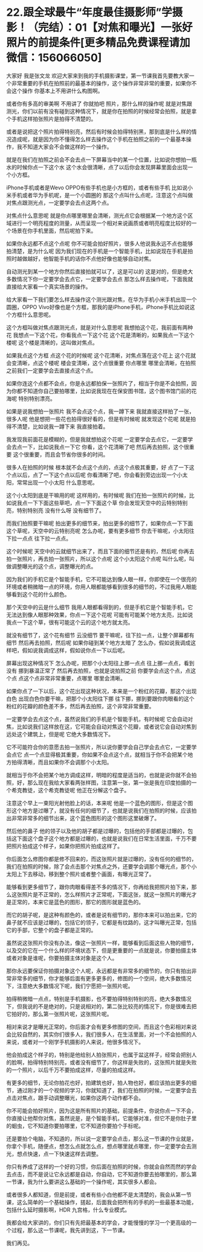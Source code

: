 # 22.跟全球最牛“年度最佳摄影师”学摄影！（完结）：01【对焦和曝光】一张好照片的前提条件[更多精品免费课程请加微信：156066050]

大家好 我是张文龙 欢迎大家来到我的手机摄影课堂，第一节课我首先要教大家一个非常重要的手机在拍照前的最基本的操作，这个操作非常非常的重要，如果你不会这个操作 你基本上不用讲什么构图啊。

或者你有多高的审美啊 不用讲了 你就拍吧 照片，那什么样的操作呢 就是对焦跟测光，你们以前有没有碰到这种情况下，就是你在拍照的时候经常会拍照，就是拿个手机这样拍张照片是拍得不清楚的。

或者是说把这个照片拍得特别亮，然后有时候会拍得特别黑，那到底是什么样的情况造成呢，就是因为你不懂得怎么样去操作这个手机在拍照之前的一个最基本操作，我不知道大家会不会做这样的一个操作。

就是在我们在拍照之前会不会去点一下屏幕当中的某一个位置，比如说你想拍一瓶水的时候你点一下这个水 这个水会很清晰，点了以后你会发现屏幕里面会出现一个小方框。

iPhone手机或者是Wevo OPPO有些手机也是小方框的，或者有些手机 比如说小米手机或者华为手机呢，是一个小圆圈的 那这个点叫什么点呢，注意这个点叫做对焦点跟测光点，一定要学会去点这两个点。

对焦点什么意思呢 就是你点哪里哪里会清晰，测光点它会根据某一个地方这个区域进行一个明亮程度的测量，从而呈现一个相对来说画质或者明亮程度比较好的一个场景在你手机里面，然后呢拍下来。

如果你永远都不点这个点呢 你不可能会拍好照片，很多人他说我永远不点也能够拍清楚，是为什么呢 因为我们现在的手机是一个智能手机，比如说现在手机是拍照时越做越好，他智能手机的话你不点他好像也能够自动对焦。

自动测光到某一个地方你然后直接拍就可以了，这是可以的 这是对的，但是绝大多数情况下你一定要学会去点它，一定要学会去点 那怎么样去操作呢，下面我就直接给大家看一个真实场景的操作。

给大家看一下我们要怎么样去操作这个测光跟对焦，在华为手机小米手机出现一个圆圈，OPPO Vivo好像也是个方框，那我的是iPhone手机，iPhone手机比如说这个方框什么意思呢。

这个方框叫做对焦点跟测光点，就是对什么意思呢 我想拍这个花，我前面有两种花 我想点一下这个花，你看我点一下这个花 这个花是清晰的，如果我点一下这个楼呢 这个楼是清晰的，这叫做对焦点。

如果我点这个方框 点这个花的时候呢 这个花清晰，对焦点落在这个花上 这个花就会变清晰，点这个楼呢 楼会变清晰，这个点很重要 你点哪里 哪里会清晰，在拍照之前我们一定要学会去直接点这个点。

如果你连这个点都不会点，你是永远都拍保一张照片了，相当于你是不会拍照，因为你都不知道你自己要拍哪里，比如说我现在在保安图书馆，这个图书馆门前的花海呢 特别特别漂亮。

如果是说我想拍一张照片 我不会点这个点，我一蹲下来 我就直接这样拍了一张，很多人呢 他是想把一些花也拍得很好看的，但是有时候呢 就发现这个花呢 就是拍得不清楚，比如说我一蹲下来 我直接拍着。

我发现我前面花是模糊的，但是我就想拍这个花呢 一定要学会去点它，一定要学会去点一下，比如说我点一下它 你看，这个花清晰了吧 然后再去拍照，这个很重要 这个很重要，而且会节省你很多的时间。

很多人在拍照的时候 根本就不会点这个点的，点这个点极其重要，好 点了一下这个点以后，点了一下这个点以后呢 你看清晰了吧，你会看到旁边出现一个小太阳，常常出现一个小太阳 什么意思呢。

这个小太阳到底是干嘛用的呢 这样用的，有时候呢 我们在拍一张照片的时候，比如说我点一下下面这些草吧，点一下下面这个草 你会发现天空中的云特别特别亮，特别特别亮 没有什么呀 没有细节了。

而我们拍照要干嘛呢 拍出更多的细节来，拍出更多的细节了，如果你点一下下面这个草呢，天空中的云特别亮呢 怎么办呢，要有更多细节 你去干嘛呢，小太阳往下拉一点点 往下拉一点点。

这个时候呢 天空中的云就细节出来了，而且下面的细节还是有的，然后呢 你再去拍一张照片，再去拍一张照片，所以这个点呢 这个小太阳这个点呢 叫什么呢，叫做调整曝光的这个点，调整曝光的点。

因为我们的手机它是个智能手机，它不可能达到像人眼一样，你即使在一个很亮的环境或者稍微暗一点的环境，你用人眼都能够看到很多的细节的，不过我用人眼能够看到这个花的什么颜色。

那个天空中的云是什么细节 我用人眼都看得到的，但是手机它是个智能手机，它无法达到像人眼那种效果，你点一下这个花呢 可能有可能某个地方太亮，比如说我点一下这个草，很有可能这个云的这个地方就太亮。

就没有细节了，这个花有细节 云没细节 要干嘛呢，往下拉一点，让整个屏幕都有细节 然后再去拍照，然后呢 如果你碰到某个地方太暗了 怎么办，假如说我调成这样吧，假如说我调成这样，假如说你点一下以后呢。

屏幕出现这种情况下 怎么办呢，把那个小太阳往上挪一点点 往上挪一点点，看到没有 挪到暴温正常了 然后再去拍照，也就是说拍照之前 你要学会点这个点，点这个点 点这个点非常非常重要，点哪里 哪里会清晰。

如果你点了一下以后，这个花出现这种状况，本来是一个粉红的花瓣，那这个出现白色 出现白色你要干嘛，把那个小太阳往下挪 往下挪，挪到要跟你肉眼看的这个粉红的花瓣的颜色差不多，然后再去拍照，这个非常非常重要。

一定要学会去点这个点，虽然说我们的手机是个智能手机，有时候呢 它会自动对焦，比如说我们这样放在这，它可能会自动对焦这个花瓣，或者说它会自动对焦到远处这个建筑上，但是呢 它绝大多数情况下。

它不可能符合你的意愿去拍一张照片，所以说你要学会自己学会去点它，一定要学会点它 点一个点显得极其重要，你如果不会点这个点，就相当于你不会把某个地方拍得清晰，而且如果你不会调那个小太阳。

就相当于你不会把某个地方调成这样，明暗的程度是适当的，也就是说你就不会拍照，好，那么现在我给大家看两张样图，注意第一张，第一张是我在印度拍摄的一个希克教徒，这个希克教徒呢 他正在分解这个盘子。

注意这个早上一束阳光射他脸上的话，本来呢 他是一个蓝色的图形，但是这个图形这个地方是过曝了，就没有任何的细节了，也就是说我们在拍照的时候，应该拍出非常非常多的细节出来，这个蓝色图形的这个图形这里破爆了。

然后他的鼻子 他的领子以及他的胡子都是过曝的，包括他的手部都是过曝的，包括这下面这个盘子这个地方都是过曝的，也就是说我们在日常生活里面，千万不要把照片拍成这个样子，如果你把照片拍成这样了。

你后面怎么修图你都是修不回来的，而这张照片就是过曝的，没有任何的细节的，我们在拍照的时候，除了会点击那个对焦点之外，还要学会调那个曝光点，那个小太阳上下去移动，移到整个照片或者整个画面，有曝光正常了。

能够看到更多细节了，跟你肉眼看得差不多的情况下，你再给我把照片拍下来，那么这张照片是不正常的，怎么样照片才正常呢，下面这张，就这一张照片的曝光才是正常的，本来它是蓝色的图形，那它的图形就是蓝色的。

而它的胡子呢，是这种有颜色的，或者是说有细节的，那你本来可以拍出来，它的鼻子就不应该是过曝的，包括它的领子，它都是有纹路的，这才叫曝光正常，包括它的手部，它整个的盘子都是正常的。

虽然说这张照片你没有办法，像这一张照片一样，能够看到后面这些人物的细节，以及交的它在一个什么样的环境状态下，但是更重要的一点就是说，你要拍摄主体或者对象是谁呢，你要拍摄主体对象是这个人。

那你永远要保证你拍摄对象这个人呢，永远都是有非常多的细节的，你只有拍出非常非常多的细节，你才能够后面有更多更多的，修图的一个空间，绝大多数情况下，注意绝大多数情况下呢，我们宁愿把一张照片呢。

拍得稍微暗一点点，特别是手机摄影，也不要拍得特别特别的亮，绝大多数情况下，但我说的不是绝对的，只是说相对的，第二张比较亮的情况下，你是很难去把它拍好的，那么第一张照片呢，这张照片呢。

相对来说才是曝光正常的，你后面才会有更多修图的空间，而且这个色彩相对来说会比较自然的，其实你们很多人，我们很多人，在生活里面，对一个不会拍照的人来说，或者对一个刚学手机摄影的人来说，他很多情况下。

他会拍成这个样子的，特别是他给别人拍张照片，也属于盆这样子，经常会把别人的脸啊，拍得特别特别亮，或者没有细节了，你这样是失败的，这张照片就是失败的一个照片，以后千万不要拍成这样，尽量的拍成这样。

有更多的细节，无论你拍花也好，拍建筑也好，拍人物也好，都应该拍出更多的细节，通过刚才的一个视频的学习，你就知道了，我们在拍照的时候，一定要学会去点击对焦点，跟手动调整曝光，如果你这两个动作都不会。

你不可能会拍好照片，因为这是所有照片的基础，前提条件，你说你点一下不会，你直接让他帮你对焦，虽然说是，是个智能手机，它能够对准，但它不是你肚子里的蛔虫，它不知道你要拍哪里，它不知道你要拍个手标呢。

还是要拍个电脑，不知道的，所以说一定要学会点击，那么这一节课的作业就是，你拿个手机，随便点，想怎么点就怎么点，想点哪里就点哪里，你一定要学会去测光，想点快速，点一下快速这样去调整。

你只有养成了这样的一个好的习惯，你后面在拍照的时候，你就会自然而然的学会去点击，而不是说让它永远都是自动，你自动，它不知道你要去拍哪里的，那么第一节课，我为什么要讲这么基础的一个操作呢，其实很多人都会。

或者很多人都知道，但是前提，或者有些小白他都不是太清楚的，我会从第一节课，这么简单的一个基础操作，搓起，后面我会把所有的手机的一些最基本功能，包括什么延时摄影啊，HDR 九宫格，什么专业模式。

我都会给大家讲的，你们只有先把最基本的学会，才能慢慢的学习一个更高级的一个过程，那么这一节课呢，我先讲到这，下一节课。

我们再见。